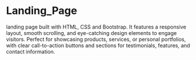# Landing_Page
 landing page built with HTML, CSS and Bootstrap. It features a responsive layout, smooth scrolling, and eye-catching design elements to engage visitors. Perfect for showcasing products, services, or personal portfolios, with clear call-to-action buttons and sections for testimonials, features, and contact information.
